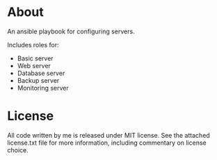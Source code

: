 About
================================================================================

An ansible playbook for configuring servers.

Includes roles for:

- Basic server 
- Web server
- Database server
- Backup server
- Monitoring server


License
================================================================================

All code written by me is released under MIT license. See the attached
license.txt file for more information, including commentary on license choice.
